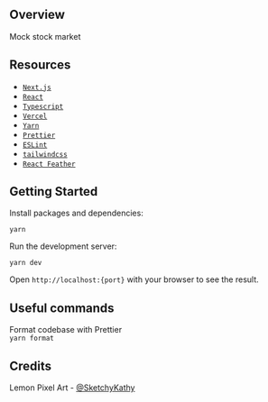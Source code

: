 ## Overview

Mock stock market

## Resources

- [`Next.js`](https://nextjs.org)
- [`React`](https://react.dev)
- [`Typescript`](https://www.typescriptlang.org)
- [`Vercel`](https://vercel.com)
- [`Yarn`](https://classic.yarnpkg.com)
- [`Prettier`](https://prettier.io)
- [`ESLint`](https://eslint.org)
- [`tailwindcss`](https://tailwindcss.com)
- [`React Feather`](https://feathericons.com/)

## Getting Started

Install packages and dependencies:

```
yarn
```

Run the development server:

```
yarn dev
```

Open `http://localhost:{port}` with your browser to see the result.

## Useful commands

Format codebase with Prettier  
`yarn format`

## Credits

Lemon Pixel Art - [@SketchyKathy](https://giphy.com/stickers/transparent-COaCSTLx5XaG9sNMa6)
